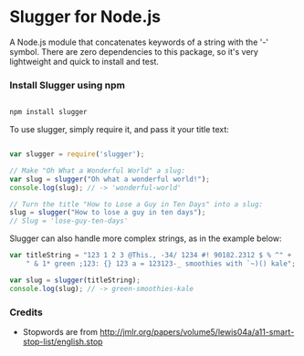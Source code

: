 Slugger for Node.js
======================

A Node.js module that concatenates keywords of a string with the '-' symbol. There are zero dependencies to this package, so it's very lightweight and quick to install and test.

### Install Slugger using npm

````javascript

npm install slugger
````

To use slugger, simply require it, and pass it your title text:

````javascript

var slugger = require('slugger');

// Make "Oh What a Wonderful World" a slug:
var slug = slugger("Oh what a wonderful world!");
console.log(slug); // -> 'wonderful-world'

// Turn the title "How to Lose a Guy in Ten Days" into a slug:
slug = slugger("How to lose a guy in ten days");
// Slug = 'lose-guy-ten-days'
````

Slugger can also handle more complex strings, as in the example below:

````javascript
var titleString = "123 1 2 3 @This., -34/ 1234 #! 90182.2312 $ % ^" +
	" & 1* green ;123: {} 123 a = 123123-_ smoothies with `~)() kale";

var slug = slugger(titleString);
console.log(slug); // -> green-smoothies-kale
````

### Credits
* Stopwords are from http://jmlr.org/papers/volume5/lewis04a/a11-smart-stop-list/english.stop